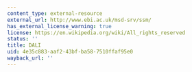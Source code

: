 ```yaml
---
content_type: external-resource
external_url: http://www.ebi.ac.uk/msd-srv/ssm/
has_external_license_warning: true
license: https://en.wikipedia.org/wiki/All_rights_reserved
status: ''
title: DALI
uid: 4e35c883-aaf2-43bf-ba58-7510ffaf95e0
wayback_url: ''
---
```

